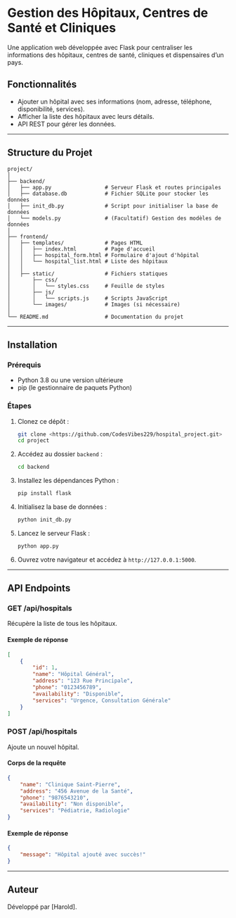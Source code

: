 
# Gestion des Hôpitaux, Centres de Santé et Cliniques

Une application web développée avec Flask pour centraliser les informations des hôpitaux, centres de santé, cliniques et dispensaires d’un pays.

## Fonctionnalités
- Ajouter un hôpital avec ses informations (nom, adresse, téléphone, disponibilité, services).
- Afficher la liste des hôpitaux avec leurs détails.
- API REST pour gérer les données.

---

## Structure du Projet
```
project/
│
├── backend/
│   ├── app.py                 # Serveur Flask et routes principales
│   ├── database.db            # Fichier SQLite pour stocker les données
│   ├── init_db.py             # Script pour initialiser la base de données
│   └── models.py              # (Facultatif) Gestion des modèles de données
│
├── frontend/
│   ├── templates/             # Pages HTML
│   │   ├── index.html         # Page d'accueil
│   │   ├── hospital_form.html # Formulaire d'ajout d'hôpital
│   │   └── hospital_list.html # Liste des hôpitaux
│   │
│   ├── static/                # Fichiers statiques
│       ├── css/
│       │   └── styles.css     # Feuille de styles
│       ├── js/
│       │   └── scripts.js     # Scripts JavaScript
│       └── images/            # Images (si nécessaire)
│
└── README.md                  # Documentation du projet
```

---

## Installation

### Prérequis
- Python 3.8 ou une version ultérieure
- pip (le gestionnaire de paquets Python)

### Étapes
1. Clonez ce dépôt :
   ```bash
   git clone <https://github.com/CodesVibes229/hospital_project.git>
   cd project
   ```

2. Accédez au dossier `backend` :
   ```bash
   cd backend
   ```

3. Installez les dépendances Python :
   ```bash
   pip install flask
   ```

4. Initialisez la base de données :
   ```bash
   python init_db.py
   ```

5. Lancez le serveur Flask :
   ```bash
   python app.py
   ```

6. Ouvrez votre navigateur et accédez à `http://127.0.0.1:5000`.

---

## API Endpoints

### **GET /api/hospitals**
Récupère la liste de tous les hôpitaux.

#### Exemple de réponse
```json
[
    {
        "id": 1,
        "name": "Hôpital Général",
        "address": "123 Rue Principale",
        "phone": "0123456789",
        "availability": "Disponible",
        "services": "Urgence, Consultation Générale"
    }
]
```

### **POST /api/hospitals**
Ajoute un nouvel hôpital.

#### Corps de la requête
```json
{
    "name": "Clinique Saint-Pierre",
    "address": "456 Avenue de la Santé",
    "phone": "9876543210",
    "availability": "Non disponible",
    "services": "Pédiatrie, Radiologie"
}
```

#### Exemple de réponse
```json
{
    "message": "Hôpital ajouté avec succès!"
}
```

---

## Auteur
Développé par [Harold].